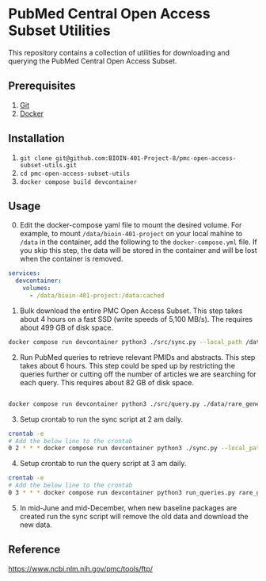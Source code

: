 # PubMed Central Open Access Subset Utilities

This repository contains a collection of utilities for downloading and querying
the PubMed Central Open Access Subset.

## Prerequisites
1. [Git](https://git-scm.com/downloads)
2. [Docker](https://docs.docker.com/get-docker/)


## Installation

1. `git clone git@github.com:BIOIN-401-Project-8/pmc-open-access-subset-utils.git`
2. `cd pmc-open-access-subset-utils`
3. `docker compose build devcontainer`

## Usage

0. Edit the docker-compose yaml file to mount the desired volume. For example,
   to mount `/data/bioin-401-project` on your local mahine to `/data` in the
   container, add the following to the `docker-compose.yml` file. If you skip
   this step, the data will be stored in the container and will be lost when the
   container is removed.
```yaml
services:
  devcontainer:
    volumes:
      - /data/bioin-401-project:/data:cached
```

1. Bulk download the entire PMC Open Access Subset. This step takes about 4 hours on
   a fast SSD (write speeds of 5,100 MB/s). The requires about 499 GB of disk
   space.
```bash
docker compose run devcontainer python3 ./src/sync.py --local_path /data/ftp.ncbi.nlm.nih.gov/pub/pmc/oa_bulk
```

2. Run PubMed queries to retrieve relevant PMIDs and abstracts. This step takes
about 6 hours. This step could be sped up by restricting the queries further or
cutting off the number of articles we are searching for each query. This requires
about 82 GB of disk space.
```bash

docker compose run devcontainer python3 ./src/query.py ./data/rare_genetic_disease_names.csv /data/pmc-open-access-subset/
```
3. Setup crontab to run the sync script at 2 am daily.
```bash
crontab -e
# Add the below line to the crontab
0 2 * * * docker compose run devcontainer python3 ./sync.py --local_path /data/ftp.ncbi.nlm.nih.gov/pub/pmc/oa_bulk
```

4. Setup crontab to run the query script at 3 am daily.
```bash
crontab -e
# Add the below line to the crontab
0 3 * * * docker compose run devcontainer python3 run_queries.py rare_genetic_disease_names.csv /data/pmc-open-access-subset/
```

5. In mid-June and mid-December, when new baseline packages are created run the
   sync script will remove the old data and download the new data.


## Reference

https://www.ncbi.nlm.nih.gov/pmc/tools/ftp/
